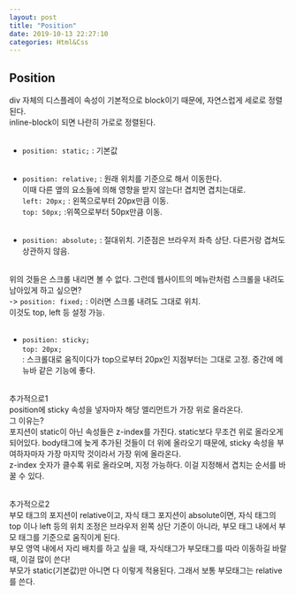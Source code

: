 ```yaml
---
layout: post
title: "Position"
date: 2019-10-13 22:27:10
categories: Html&Css
---
```

## Position <br>
div 자체의 디스플레이 속성이 기본적으로 block이기 때문에, 자연스럽게 세로로 정렬된다.<br>
inline-block이 되면 나란히 가로로 정렬된다.<br><br>

* ```position: static;``` : 기본값<br><br>

* ```position: relative;``` : 원래 위치를 기준으로 해서 이동한다. <br>이때 다른 옆의 요소들에 의해 영향을 받지 않는다! 겹치면 겹치는대로.<br>
```left: 20px;```  : 왼쪽으로부터 20px만큼 이동.<br>
```top: 50px;```  :위쪽으로부터 50px만큼 이동.<br><br>

* ```position: absolute;``` : 절대위치. 기준점은 브라우저 좌측 상단. 다른거랑 겹쳐도 상관하지 않음.<br><br>

위의 것들은 스크롤 내리면 볼 수 없다. 그런데 웹사이트의 메뉴란처럼 스크롤을 내려도 남아있게 하고 싶으면?<br>
-> ```position: fixed;``` : 이러면 스크롤 내려도 그대로 위치.<br>
이것도 top, left 등 설정 가능.<br><br>

* ```position: sticky;```<br>
```top: 20px;```<br>
: 스크롤대로 움직이다가 top으로부터 20px인 지점부터는 그대로 고정. 중간에 메뉴바 같은 기능에 좋다.<br><br>

추가적으로1<br>
position에 sticky 속성을 넣자마자 해당 엘리먼트가 가장 위로 올라온다.<br>
그 이유는?<br>
포지션이 static이 아닌 속성들은 z-index를 가진다. static보다 무조건 위로 올라오게 되어있다. body태그에 늦게 추가된 것들이 더 위에 올라오기 때문에, sticky 속성을 부여하자마자 가장 마지막 것이라서 가장 위에 올라온다.<br>
z-index 숫자가 클수록 위로 올라오며, 지정 가능하다. 이걸 지정해서 겹치는 순서를 바꿀 수 있다.<br><br>

추가적으로2<br>
부모 태그의 포지션이 relative이고, 자식 태그 포지션이 absolute이면, 자식 태그의 top 이나 left 등의 위치 조정은 브라우저 왼쪽 상단 기준이 아니라, 부모 태그 내에서 부모 태그를 기준으로 움직이게 된다.<br>
부모 영역 내에서 자리 배치를 하고 싶을 때, 자식태그가 부모태그를 따라 이동하길 바랄 때, 이걸 많이 쓴다! <br>
부모가 static(기본값)만 아니면 다 이렇게 적용된다. 그래서 보통 부모태그는 relative를 쓴다.<br>
